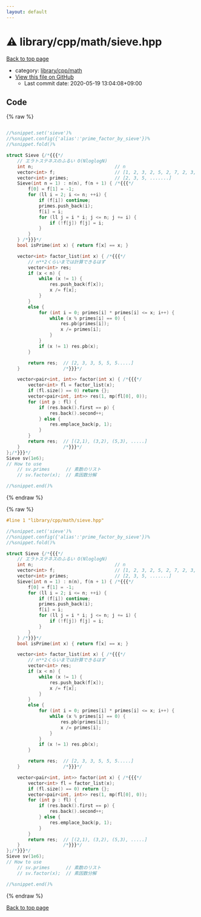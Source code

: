 ```yaml
---
layout: default
---
```


<!-- mathjax config similar to math.stackexchange -->
<script type="text/javascript" async
  src="https://cdnjs.cloudflare.com/ajax/libs/mathjax/2.7.5/MathJax.js?config=TeX-MML-AM_CHTML">
</script>
<script type="text/x-mathjax-config">
  MathJax.Hub.Config({
    TeX: { equationNumbers: { autoNumber: "AMS" }},
    tex2jax: {
      inlineMath: [ ['$','$'] ],
      processEscapes: true
    },
    "HTML-CSS": { matchFontHeight: false },
    displayAlign: "left",
    displayIndent: "2em"
  });
</script>

<script type="text/javascript" src="https://cdnjs.cloudflare.com/ajax/libs/jquery/3.4.1/jquery.min.js"></script>
<script src="https://cdn.jsdelivr.net/npm/jquery-balloon-js@1.1.2/jquery.balloon.min.js" integrity="sha256-ZEYs9VrgAeNuPvs15E39OsyOJaIkXEEt10fzxJ20+2I=" crossorigin="anonymous"></script>
<script type="text/javascript" src="../../../../assets/js/copy-button.js"></script>
<link rel="stylesheet" href="../../../../assets/css/copy-button.css" />


# :warning: library/cpp/math/sieve.hpp

<a href="../../../../index.html">Back to top page</a>

* category: <a href="../../../../index.html#38e8a99339d0d505d14feb619e0537d8">library/cpp/math</a>
* <a href="{{ site.github.repository_url }}/blob/master/library/cpp/math/sieve.hpp">View this file on GitHub</a>
    - Last commit date: 2020-05-19 13:04:08+09:00




## Code

<a id="unbundled"></a>
{% raw %}
```cpp

//%snippet.set('sieve')%
//%snippet.config({'alias':'prime_factor_by_sieve'})%
//%snippet.fold()%

struct Sieve {/*{{{*/
    // エラトステネスのふるい O(NloglogN)
    int n;                              // n
    vector<int> f;                      // [1, 2, 3, 2, 5, 2, 7, 2, 3, ....]
    vector<int> primes;                 // [2, 3, 5, .......]
    Sieve(int n = 1) : n(n), f(n + 1) { /*{{{*/
        f[0] = f[1] = -1;
        for (ll i = 2; i <= n; ++i) {
            if (f[i]) continue;
            primes.push_back(i);
            f[i] = i;
            for (ll j = i * i; j <= n; j += i) {
                if (!f[j]) f[j] = i;
            }
        }
    } /*}}}*/
    bool isPrime(int x) { return f[x] == x; }

    vector<int> factor_list(int x) { /*{{{*/
        // n**2くらいまでは計算できるはず
        vector<int> res;
        if (x < n) {
            while (x != 1) {
                res.push_back(f[x]);
                x /= f[x];
            }
        }
        else {
            for (int i = 0; primes[i] * primes[i] <= x; i++) {
                while (x % primes[i] == 0) {
                    res.pb(primes[i]);
                    x /= primes[i];
                }
            }
            if (x != 1) res.pb(x);
        }

        return res;  // [2, 3, 3, 5, 5, 5.....]
    }                /*}}}*/

    vector<pair<int, int>> factor(int x) { /*{{{*/
        vector<int> fl = factor_list(x);
        if (fl.size() == 0) return {};
        vector<pair<int, int>> res(1, mp(fl[0], 0));
        for (int p : fl) {
            if (res.back().first == p) {
                res.back().second++;
            } else {
                res.emplace_back(p, 1);
            }
        }
        return res;  // [(2,1), (3,2), (5,3), .....]
    }                /*}}}*/
};/*}}}*/
Sieve sv(1e6);
// How to use
    // sv.primes      // 素数のリスト
    // sv.factor(x);  // 素因数分解

//%snippet.end()%

```
{% endraw %}

<a id="bundled"></a>
{% raw %}
```cpp
#line 1 "library/cpp/math/sieve.hpp"

//%snippet.set('sieve')%
//%snippet.config({'alias':'prime_factor_by_sieve'})%
//%snippet.fold()%

struct Sieve {/*{{{*/
    // エラトステネスのふるい O(NloglogN)
    int n;                              // n
    vector<int> f;                      // [1, 2, 3, 2, 5, 2, 7, 2, 3, ....]
    vector<int> primes;                 // [2, 3, 5, .......]
    Sieve(int n = 1) : n(n), f(n + 1) { /*{{{*/
        f[0] = f[1] = -1;
        for (ll i = 2; i <= n; ++i) {
            if (f[i]) continue;
            primes.push_back(i);
            f[i] = i;
            for (ll j = i * i; j <= n; j += i) {
                if (!f[j]) f[j] = i;
            }
        }
    } /*}}}*/
    bool isPrime(int x) { return f[x] == x; }

    vector<int> factor_list(int x) { /*{{{*/
        // n**2くらいまでは計算できるはず
        vector<int> res;
        if (x < n) {
            while (x != 1) {
                res.push_back(f[x]);
                x /= f[x];
            }
        }
        else {
            for (int i = 0; primes[i] * primes[i] <= x; i++) {
                while (x % primes[i] == 0) {
                    res.pb(primes[i]);
                    x /= primes[i];
                }
            }
            if (x != 1) res.pb(x);
        }

        return res;  // [2, 3, 3, 5, 5, 5.....]
    }                /*}}}*/

    vector<pair<int, int>> factor(int x) { /*{{{*/
        vector<int> fl = factor_list(x);
        if (fl.size() == 0) return {};
        vector<pair<int, int>> res(1, mp(fl[0], 0));
        for (int p : fl) {
            if (res.back().first == p) {
                res.back().second++;
            } else {
                res.emplace_back(p, 1);
            }
        }
        return res;  // [(2,1), (3,2), (5,3), .....]
    }                /*}}}*/
};/*}}}*/
Sieve sv(1e6);
// How to use
    // sv.primes      // 素数のリスト
    // sv.factor(x);  // 素因数分解

//%snippet.end()%

```
{% endraw %}

<a href="../../../../index.html">Back to top page</a>

